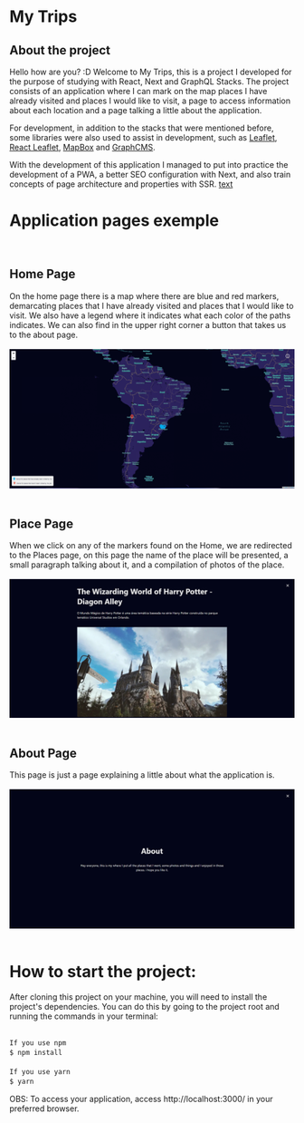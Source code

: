# My Trips

## About the project

Hello how are you? :D
Welcome to My Trips, this is a project I developed for the purpose of studying with React, Next and GraphQL Stacks. The project consists of an application where I can mark on the map places I have already visited and places I would like to visit, a page to access information about each location and a page talking a little about the application.

For development, in addition to the stacks that were mentioned before, some libraries were also used to assist in development, such as [Leaflet](https://leafletjs.com/), [React Leaflet](https://react-leaflet.js.org/), [MapBox](https://www.mapbox.com/) and [GraphCMS](https://hygraph.com/).

With the development of this application I managed to put into practice the development of a PWA, a better SEO configuration with Next, and also train concepts of page architecture and properties with SSR. [text](filename.md#anchortext)

# Application pages exemple
<br>

## Home Page

On the home page there is a map where there are blue and red markers, demarcating places that I have already visited and places that I would like to visit. We also have a legend where it indicates what each color of the paths indicates.
We can also find in the upper right corner a button that takes us to the about page.
<br>
<br>
![Home Page](./src/assets/home-page.png)
<br>
<br>

## Place Page

When we click on any of the markers found on the Home, we are redirected to the Places page, on this page the name of the place will be presented, a small paragraph talking about it, and a compilation of photos of the place.
<br>
<br>
![Place Page](./src/assets/place-page.png)
<br>
<br>

## About Page

This page is just a page explaining a little about what the application is.
<br>
<br>
![About Page](./src/assets/about-page.png)
<br>
<br>

# How to start the project:

After cloning this project on your machine, you will need to install the project's dependencies. You can do this by going to the project root and running the commands in your terminal:

```bash

If you use npm
$ npm install

If you use yarn
$ yarn

```
OBS: To access your application, access http://localhost:3000/ in your preferred browser.
